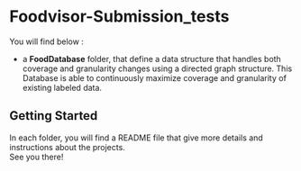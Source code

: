 # Foodvisor-Submission_tests
You will find below :
  - a **FoodDatabase** folder, that define a data structure that handles both coverage and granularity changes using a directed graph structure. This Database is able to continuously maximize coverage and granularity of existing labeled data.

## Getting Started

In each folder, you will find a README file that give more details and instructions about the projects.  
See you there!

